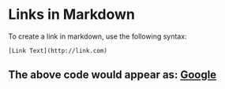 # Links in Markdown
To create a link in markdown, use the following syntax:

`[Link Text](http://link.com)`

## The above code would appear as: [Google](https://www.google.com)
